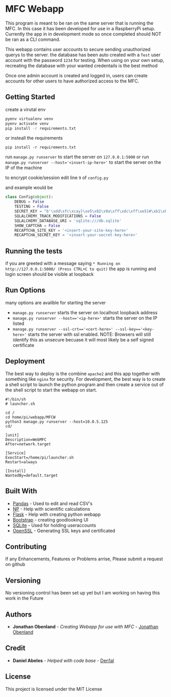 # MFC Webapp

This program is meant to be ran on the same server that is running the MFC. In this case it has been developed for use in a RaspberryPi setup. Currently the app in in development mode so once completed should NOT be ran as a CLI command. 

This webapp contains user accounts to secure sending unauthorized querys to the server. the database has been auto created with a `Test` user account with the password `1234` for testing. When using on your own setup, recreating the database with your wanted credentails is the best method

Once one admin account is created and logged in, users can create accounts for other users to have authorized access to the MFC.


## Getting Started

create a virutal env

```bash
pyenv virtualenv venv
pyenv activate venv
pip install -r requirements.txt
```
or insteall the requirements
```
pip install -r requirements.txt
```
run `manage.py runserver` to start the server on `127.0.0.1:5000`
or run `manage.py runserver --host='<insert-ip-here>'` to start the server on the IP of the machine

to encrypt cookie/session edit line `9` of `config.py`

and example would be
```python
class Config(object):
    DEBUG = False
    TESTING = False
    SECRET_KEY = "b'\xdd\xfc\xcay}\xe5\x82\x9a\xff\xdc\xff\xe5[#\xb1\xbj'"
    SQLALCHEMY_TRACK_MODIFICATIONS = False
    SQLALCHEMY_DATABASE_URI = 'sqlite:///db.sqlite'
    SHOW_CAPTCHA = False
    RECAPTCHA_SITE_KEY = '<insert-your-site-key-here>'
    RECAPTCHA_SECRET_KEY = '<insert-your-secret-key-here>'
```

## Running the tests

if you are greeted with a message saying `* Running on http://127.0.0.1:5000/ (Press CTRL+C to quit)` the app is running and login screen should be visible at loopback

## Run Options

many options are availble for starting the server
* `manage.py runserver` starts the server on localhost loopback address
* `manage.py runserver --host=='<ip-here>'` starts the server on the IP listed
* `manage.py runserver --ssl-crt=='<cert-here>' --ssl-key=='<key-here>'` starts the server with ssl enabled. NOTE: Browsers will still identify this as unsecure becuase it will most likely be a self signed certificate

## Deployment

The best way to deploy is the combine `apache2` and this app together with something like `nginx` for security. For development, the best way is to create a shell script to launch the python program and then create a service out of the shell script to start the webapp on start.

```shell
#!/bin/sh
# launcher.sh

cd /
cd home/pi/webapp/MFCW
python3 manage.py runserver --host=10.0.5.125
cd/
```
```service
[unit]
Description=WebMFC
After=network.target

[Service]
ExecStart=/home/pi/launcher.sh
Restart=always

[Install]
WantedBy=default.target
```

## Built With


* [Pandas](https://pandas.pydata.org/) - Used to edit and read CSV's
* [NP](http://cs231n.github.io/python-numpy-tutorial/) - Help with scientific calculations
* [Flask](http://flask.palletsprojects.com/en/1.1.x/) - Help with creating python webapp
* [Bootstrap](https://getbootstrap.com/) - creating goodlooking UI
* [SQLite](https://www.sqlite.org/index.html) - Used for holding useraccounts
* [OpenSSL](https://www.openssl.org/) - Generating SSL keys and certificated

## Contributing

If any Enhancements, Features or Problems arrise, Please submit a request on github

## Versioning

No versioning control has been set up yet but I am working on having this work in the Future 

## Authors

* **Jonathan Obenland** - *Creating Webapp for use with MFC* - [Jonathan Obenland](https://github.com/jobenland)

## Credit
* **Daniel Abeles** - *Helped with code base* - [Den1al](https://www.twitter.com/Daniel_Abeles)
## License

This project is licensed under the MIT License
